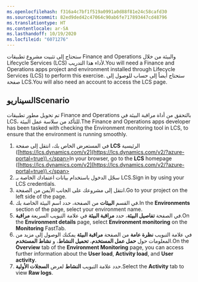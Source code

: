 ```yaml
---
ms.openlocfilehash: f316a4c7bf1f519a0991a0d88f81e24c58cafd30
ms.sourcegitcommit: 82ed9ded42c47064c90ab6fe717893447cd48796
ms.translationtype: HT
ms.contentlocale: ar-SA
ms.lasthandoff: 10/19/2020
ms.locfileid: "6071276"
---
```

<span data-ttu-id="ac7b0-101">ستحتاج إلى تثبيت مشروع تطبيقات Finance and Operations والبيئة من خلال Lifecycle Services (LCS) لأداء هذا التدريب.</span><span class="sxs-lookup"><span data-stu-id="ac7b0-101">You will need a Finance and Operations apps project and environment installed through Lifecycle Services (LCS) to perform this exercise.</span></span> <span data-ttu-id="ac7b0-102">ستحتاج أيضاً إلى حساب للوصول إلى صفحة LCS.</span><span class="sxs-lookup"><span data-stu-id="ac7b0-102">You will also need an account to access the LCS page.</span></span>

## <a name="scenario"></a><span data-ttu-id="ac7b0-103">السيناريو</span><span class="sxs-lookup"><span data-stu-id="ac7b0-103">Scenario</span></span>
<span data-ttu-id="ac7b0-104">تم تخويل مطور تطبيقات Finance and Operations بالتحقق من أداة مراقبة البيئة في LCS، للتأكد من سلاسة عمل البيئة.</span><span class="sxs-lookup"><span data-stu-id="ac7b0-104">The Finance and Operations apps developer has been tasked with checking the Environment monitoring tool in LCS, to ensure that the environment is running smoothly.</span></span>

1.  <span data-ttu-id="ac7b0-105">في المستعرض الخاص بك، انتقل إلى صفحة **LCS** الرئيسية ([https://lcs.dynamics.com/v2](https://lcs.dynamics.com/v2/?azure-portal=true)).</span><span class="sxs-lookup"><span data-stu-id="ac7b0-105">In your browser, go to the **LCS** homepage     ([https://lcs.dynamics.com/v2](https://lcs.dynamics.com/v2/?azure-portal=true)).</span></span>
2.  <span data-ttu-id="ac7b0-106">سجّل الدخول باستخدام بيانات اعتمادك الخاصة بـ LCS.</span><span class="sxs-lookup"><span data-stu-id="ac7b0-106">Sign in by using your LCS credentials.</span></span>
3.  <span data-ttu-id="ac7b0-107">انتقل إلى مشروعك على الجانب الأيمن من الصفحة.</span><span class="sxs-lookup"><span data-stu-id="ac7b0-107">Go to your project on the left side of the page.</span></span>
4.  <span data-ttu-id="ac7b0-108">في القسم **البيئات** من الصفحة، حدد اسم البيئة الخاصة بك.</span><span class="sxs-lookup"><span data-stu-id="ac7b0-108">In the **Environments** section of the page, select your environment name.</span></span>
5.  <span data-ttu-id="ac7b0-109">في الصفحة **تفاصيل البيئة**، حدد **مراقبة البيئة** في علامة التبويب السريعة **مراقبة**.</span><span class="sxs-lookup"><span data-stu-id="ac7b0-109">On the **Environment details** page, select **Environment monitoring** on the **Monitoring** FastTab.</span></span>
6.  <span data-ttu-id="ac7b0-110">في علامة التبويب **نظرة عامة** من الصفحة **مراقبة البيئة** يمكنك الوصول إلى مزيد من المعلومات حول **حمل عمل المستخدم**، **تحميل النشاط**، و **نشاط المستخدم**.</span><span class="sxs-lookup"><span data-stu-id="ac7b0-110">On the **Overview** tab of the **Environment  Monitoring** page, you can access further information about the **User load**, **Activity load**, and **User activity**.</span></span>
7.  <span data-ttu-id="ac7b0-111">حدد علامة التبويب **النشاط** لعرض **السجلات الأولية**.</span><span class="sxs-lookup"><span data-stu-id="ac7b0-111">Select the **Activity** tab to view **Raw logs**.</span></span> 
